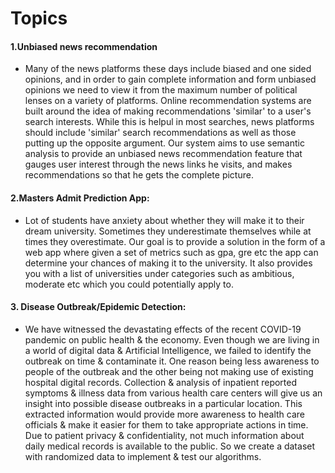 Topics
=============

#### 1.Unbiased news recommendation  
  - Many of the news platforms these days include biased and one sided opinions, and in order to gain complete information and form unbiased opinions we need to view it from the maximum number of political lenses on a variety of platforms. Online recommendation systems are built around the idea of making recommendations 'similar' to a user's search interests. While this is helpul in most searches, news platforms should include 'similar' search recommendations as well as those putting up the opposite argument.
Our system aims to use semantic analysis to provide an unbiased news recommendation feature that gauges user interest through the news links he visits, and makes recommendations so that he gets the complete picture. 

#### 2.Masters Admit Prediction App:
 -  Lot of students have anxiety about whether they will make it to their dream university. Sometimes they underestimate themselves while at times they overestimate. Our goal is to provide a solution in the form of a web app where given a set of metrics such as gpa, gre etc the app can determine your chances of making it to the university. It also provides you with a list of universities under categories such as ambitious, moderate etc which you could potentially apply to.
 
#### 3. Disease Outbreak/Epidemic Detection:
-   We have witnessed the devastating effects of the recent COVID-19 pandemic on public health & the economy. Even though we are living in a world of digital data & Artificial Intelligence, we failed to identify the outbreak on time & contaminate it. One reason being less awareness to people of the outbreak and the other being not making use of existing hospital digital records. Collection & analysis of inpatient reported symptoms & illness data from various health care centers will give us an insight into possible disease outbreaks in a particular location. This extracted information would provide more awareness to health care officials & make it easier for them to take appropriate actions in time. Due to patient privacy & confidentiality, not much information about daily medical records is available to the public. So we create a dataset with randomized data to implement & test our algorithms.
	




